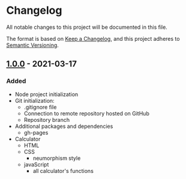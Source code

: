 # Changelog

All notable changes to this project will be documented in this file.

The format is based on [Keep a Changelog](https://keepachangelog.com/en/1.0.0/), and this project adheres to [Semantic Versioning](https://semver.org/spec/v2.0.0.html).

## [1.0.0] - 2021-03-17
### Added
- Node project initialization
- Git initialization:
    - .gitignore file
    - Connection to remote repository hosted on GitHub
    - Repository branch
- Additional packages and dependencies
    - gh-pages
- Calculator
    - HTML
    - CSS
        - neumorphism style
    - javaScript
        - all calculator's functions

[1.0.0]: https://github.com/raffitheo/web-calculator/releases/tag/1.0.0